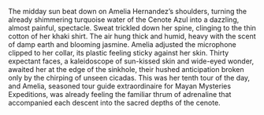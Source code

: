 The midday sun beat down on Amelia Hernandez’s shoulders, turning the already shimmering turquoise water of the Cenote Azul into a dazzling, almost painful, spectacle.  Sweat trickled down her spine, clinging to the thin cotton of her  khaki shirt.  The air hung thick and humid, heavy with the scent of damp earth and blooming jasmine.  Amelia adjusted the microphone clipped to her collar, its plastic feeling sticky against her skin.  Thirty expectant faces, a kaleidoscope of sun-kissed skin and wide-eyed wonder, awaited her at the edge of the sinkhole, their hushed anticipation broken only by the chirping of unseen cicadas.  This was her tenth tour of the day, and Amelia, seasoned tour guide extraordinaire for Mayan Mysteries Expeditions, was already feeling the familiar thrum of adrenaline that accompanied each descent into the sacred depths of the cenote.
